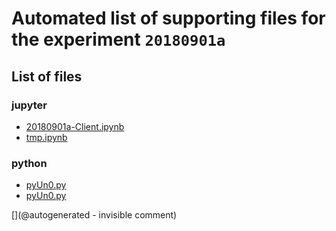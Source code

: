 # Automated list of supporting files for the __experiment `20180901a`__

## List of files

### jupyter

* [20180901a-Client.ipynb](/matty/20180901a/20180901a-Client.ipynb)
* [tmp.ipynb](/tmp.ipynb)


### python

* [pyUn0.py](/matty/20181031a/pyUn0.py)
* [pyUn0.py](/matty/20180901a/pyUn0.py)


[](@autogenerated - invisible comment)